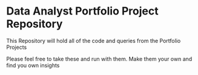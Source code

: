 # Data Analyst Portfolio Project Repository

This Repository will hold all of the code and queries from the Portfolio Projects 

Please feel free to take these and run with them. Make them your own and find you own insights
